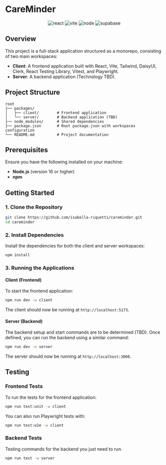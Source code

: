 # CareMinder
<p align="center">
  <img src="https://img.shields.io/badge/react-%2320232a.svg?style=for-the-badge&logo=react&logoColor=%2361DAFB" alt="react" />
  <img src="https://img.shields.io/badge/Vite-bd34fe?style=for-the-badge&logo=vite&logoColor=ffd731" alt="vite" />
  <img src="https://img.shields.io/badge/node.js-6DA55F?style=for-the-badge&logo=node.js&logoColor=white" alt="node" />
  <img src="https://img.shields.io/badge/Supabase-3ECF8E?style=for-the-badge&logo=supabase&logoColor=white" alt="supabase" />
</p>

## Overview
This project is a full-stack application structured as a monorepo, consisting of two main workspaces:

- **Client**: A frontend application built with React, Vite, Tailwind, DaisyUI, Clerk, React Testing Library, Vitest, and Playwright.
- **Server**: A backend application (Technology TBD).

## Project Structure

```
root
├── packages/
│   ├── client/        # Frontend application
│   └── server/        # Backend application (TBD)
├── node_modules/      # Shared dependencies
├── package.json       # Root package.json with workspaces configuration
└── README.md          # Project documentation
```

## Prerequisites

Ensure you have the following installed on your machine:

- **Node.js** (version 16 or higher)
- **npm**

## Getting Started

### 1. Clone the Repository

```bash
git clone https://github.com/isabella-riquetti/careminder.git
cd careminder
```

### 2. Install Dependencies

Install the dependencies for both the client and server workspaces:

```bash
npm install
```

### 3. Running the Applications

#### Client (Frontend)

To start the frontend application:

```bash
npm run dev -w client
```

The client should now be running at `http://localhost:5173`.

#### Server (Backend)

The backend setup and start commands are to be determined (TBD). Once defined, you can run the backend using a similar command:

```bash
npm run dev -w server
```

The server should now be running at `http://localhost:3000`.

## Testing

### Frontend Tests

To run the tests for the frontend application:

```bash
npm run test:unit -w client
```

You can also run Playwright tests with:

```bash
npm run test:e2e -w client
```

### Backend Tests

Testing commands for the backend you just need to run.

```bash
npm run test -w server
```
